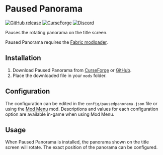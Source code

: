 # Paused Panorama

[![GitHub release](https://img.shields.io/github/release/haykam821/Paused-Panorama.svg?style=popout&label=github)](https://github.com/haykam821/Paused-Panorama/releases/latest)
[![CurseForge](https://img.shields.io/static/v1?style=popout&label=curseforge&message=project&color=6441A4)](https://www.curseforge.com/minecraft/mc-mods/paused-panorama)
[![Discord](https://img.shields.io/static/v1?style=popout&label=chat&message=discord&color=7289DA)](https://discord.gg/eXcffmW)

Pauses the rotating panorama on the title screen.

Paused Panorama requires the [Fabric modloader](https://fabricmc.net/use/).

## Installation

1. Download Paused Panorama from [CurseForge](https://www.curseforge.com/minecraft/mc-mods/paused-panorama/files) or [GitHub](https://github.com/haykam821/Paused-Panorama/releases).
2. Place the downloaded file in your `mods` folder.

## Configuration

The configuration can be edited in the `config/pausedpanorama.json` file or using the [Mod Menu](https://www.curseforge.com/minecraft/mc-mods/modmenu) mod. Descriptions and values for each configuration option are available in-game when using Mod Menu.

## Usage

When Paused Panorama is installed, the panorama shown on the title screen will rotate. The exact position of the panorama can be configured.
